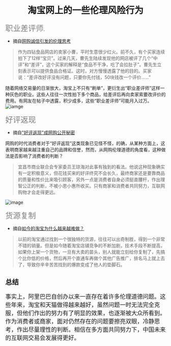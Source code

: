 # <center>淘宝网上的一些伦理风险行为</center>

 <font color=grey size = 5>职业差评师</font>.

* 摘自[网购诚信引发的伦理思考](https://wenku.baidu.com/view/79e67cbf1a37f111f1855b95.html)
> 作为四钻食品网店的卖家小曹，平时生意很少红火。前不久，有个买家连续拍下了12样“宝贝”。过来几天，曹先生陆续发现他的网店被评了几个“中评”和“差评”，这个买家的解释是“食品不干净，吃了会拉肚子”。曹先生立刻表示可以提供食品合格证。这时，对方慢慢透露了他的目的。买家说：“差评改好评没有问题，只要你先付钱，50块钱改一个评价……”

随着网络交易量的日渐放大，淘宝上不只有“刷单”，更衍生出“职业差评师”这样一种灰色的职业。这些人往往一次性拍下多个商品，给差评后再向卖家索要改评价的费用。有网友在帖子中透露，积少成多，这些“职业差评师”可能月入过万。
![iamge](https://timgsa.baidu.com/timg?image&quality=80&size=b9999_10000&sec=1542901424459&di=46712799dd73d35fc30aff35d67e1e31&imgtype=0&src=http%3A%2F%2Fimage.thepaper.cn%2Fwww%2Fimage%2F9%2F780%2F700.jpg)

 <font color=grey size = 5>好评返现</font>

* 摘自["好评返现"成网购公开秘密](http://news.163.com/13/1118/10/9DV3KVD300014Q4P_mobile.html)

网购的时代消费者对于“好评返现”这类现象已见怪不怪，的确，从某种方面上，这表明商家越来越注重自己的品牌和信誉，然而，从网购伦理道德的角度看，这种做法是否影响了消费者的判断？

> 宜昌市商业联合会专家委员王琼海对此事有独到的看法。他说这种现象确实有一定积极意义，但花钱买来的好评终究不会长久，最终商家还是要靠商品的质量和性价比来吸引顾客，另外一点是消费者自身必须挺直腰杆，作出理智公正的判断，不被小恩小惠所收买。只有商家和消费者共同努力，互联网购物才会走得更远。

![image](https://timgsa.baidu.com/timg?image&quality=80&size=b10000_10000&sec=1542891430&di=b27a57110dd8f3b6425ff55b388900eb&src=http://pic.qiantucdn.com/58pic/18/47/89/56274bc2727b9_1024.jpg)

 <font color=grey size = 5>货源复制</font>

* 摘自[如今的淘宝为什么越来越难做？](http://lusongsong.com/reed/8472.html)

> 以前的淘宝通过找到一个很独特的货源，往往可以出奇制胜，得到一个非常不错的销量。但是如今随着淘宝店铺竞争的不断加剧，技术手段不断提高，如果你上架一个货物，一旦有大卖的苗头，别人就能立刻给你复制了，先搞个比你低的价格，然后再开个直通车再做个其他广告推广，排名马上就上去了，导致你辛辛苦苦找到的爆款变成了他人的垫脚石。

## 总结

<font size = 4>事实上，阿里巴巴自创办以来一直存在着许多伦理道德问题。这些年来，淘宝和天猫做得越来越好，虽然问题一时无法完全克服，但他们作出的努力有了明显的效果，也逐渐被大众所看到。作为消费者或商家，面对仍然存在的问题要擦亮双眼，冷静思考，作出尽量理性的判断。相信在多方面共同努力下，中国未来的互联网交易会发展得更好。
